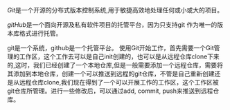 ﻿

*Git*是一个开源的分布式版本控制系统,用于敏捷高效地处理任何或小或大的项目。

*gitHub*是一个面向开源及私有软件项目的托管平台，因为只支持git 作为唯一的版本库格式进行托管。

git是一个系统，github是一个托管平台。
使用Git开始工作，首先需要一个Git管理的工作区，这个工作去可以是自己init创建的，也可以是从远程仓库clone下来的,这时，我们已经创建了一个本地仓库,但是一般需要添加一个远程仓库，需要将其添加到本地仓库，创建一个可以推送到远程的git仓库，不管是自己重新创建还是从远程仓库clone,我们现在得到了一个可以开展工作的工作区，这个工作区被git仓库所管理。进行一些修改后，可以通过add, commit, push来推送到远程仓库。

